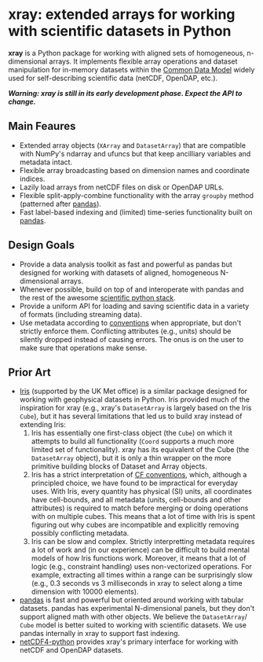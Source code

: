 # xray: extended arrays for working with scientific datasets in Python

**xray** is a Python package for working with aligned sets of homogeneous,
n-dimensional arrays. It implements flexible array operations and dataset
manipulation for in-memory datasets within the [Common Data Model][cdm] widely
used for self-describing scientific data (netCDF, OpenDAP, etc.).

***Warning: xray is still in its early development phase. Expect the API to
change.***

## Main Feaures

  - Extended array objects (`XArray` and `DatasetArray`) that are compatible
    with NumPy's ndarray and ufuncs but that keep ancilliary variables and
    metadata intact.
  - Flexible array broadcasting based on dimension names and coordinate indices.
  - Lazily load arrays from netCDF files on disk or OpenDAP URLs.
  - Flexible split-apply-combine functionality with the array `groupby` method
    (patterned after [pandas][pandas]).
  - Fast label-based indexing and (limited) time-series functionality built on
    [pandas][pandas].

## Design Goals

  - Provide a data analysis toolkit as fast and powerful as pandas but
    designed for working with datasets of aligned, homogeneous N-dimensional
    arrays.
  - Whenever possible, build on top of and interoperate with pandas and the
    rest of the awesome [scientific python stack][scipy].
  - Provide a uniform API for loading and saving scientific data in a variety
    of formats (including streaming data).
  - Use metadata according to [conventions][cf] when appropriate, but don't
    strictly enforce them. Conflicting attributes (e.g., units) should be
    silently dropped instead of causing errors. The onus is on the user to
    make sure that operations make sense.

## Prior Art

  - [Iris][iris] (supported by the UK Met office) is a similar package
    designed for working with geophysical datasets in Python. Iris provided
    much of the inspiration for xray (e.g., xray's `DatasetArray` is largely
    based on the Iris `Cube`), but it has several limitations that led us to
    build xray instead of extending Iris:
    1. Iris has essentially one first-class object (the `Cube`) on which it
       attempts to build all functionality (`Coord` supports a much more
       limited set of functionality). xray has its equivalent of the Cube
       (the `DatasetArray` object), but it is only a thin wrapper on the more
       primitive building blocks of Dataset and Array objects.
    2. Iris has a strict interpretation of [CF conventions][cf], which,
       although a principled choice, we have found to be impractical for
       everyday uses. With Iris, every quantity has physical (SI) units, all
       coordinates have cell-bounds, and all metadata (units, cell-bounds and
       other attributes) is required to match before merging or doing
       operations with on multiple cubes. This means that a lot of time with
       Iris is spent figuring out why cubes are incompatible and explicitly
       removing possibly conflicting metadata.
    3. Iris can be slow and complex. Strictly interpretting metadata requires
       a lot of work and (in our experience) can be difficult to build mental
       models of how Iris functions work. Moreover, it means that a lot of
       logic (e.g., constraint handling) uses non-vectorized operations. For
       example, extracting all times within a range can be surprisingly slow
       (e.g., 0.3 seconds vs 3 milliseconds in xray to select along a time
       dimension with 10000 elements).
  - [pandas][pandas] is fast and powerful but oriented around working with
    tabular datasets. pandas has experimental N-dimensional panels, but they
    don't support aligned math with other objects. We believe the
    `DatasetArray`/ `Cube` model is better suited to working with scientific
    datasets. We use pandas internally in xray to support fast indexing.
  - [netCDF4-python][nc4] provides xray's primary interface for working with
    netCDF and OpenDAP datasets.

[pandas]: http://pandas.pydata.org/
[cdm]: http://www.unidata.ucar.edu/software/thredds/current/netcdf-java/CDM/
[cf]: http://cf-pcmdi.llnl.gov/documents/cf-conventions/1.6/cf-conventions.html
[scipy]: http://scipy.org/
[nc4]: http://netcdf4-python.googlecode.com/svn/trunk/docs/netCDF4-module.html
[iris]: http://scitools.org.uk/iris/
